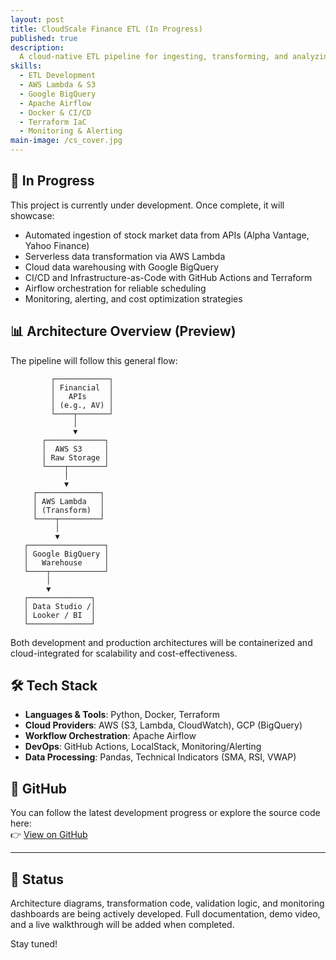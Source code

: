 ```yaml
---
layout: post
title: CloudScale Finance ETL (In Progress)
published: true
description:
  A cloud-native ETL pipeline for ingesting, transforming, and analyzing financial market data using AWS, GCP, Docker, and Apache Airflow. This project is currently under active development and serves as a hands-on demonstration of modern data engineering and DevOps practices.
skills:
  - ETL Development
  - AWS Lambda & S3
  - Google BigQuery
  - Apache Airflow
  - Docker & CI/CD
  - Terraform IaC
  - Monitoring & Alerting
main-image: /cs_cover.jpg
---
```


## 🚧 In Progress

This project is currently under development. Once complete, it will showcase:

- Automated ingestion of stock market data from APIs (Alpha Vantage, Yahoo Finance)
- Serverless data transformation via AWS Lambda
- Cloud data warehousing with Google BigQuery
- CI/CD and Infrastructure-as-Code with GitHub Actions and Terraform
- Airflow orchestration for reliable scheduling
- Monitoring, alerting, and cost optimization strategies

## 📊 Architecture Overview (Preview)

The pipeline will follow this general flow:
```text
         ┌────────────┐
         │ Financial  │
         │   APIs     │
         │ (e.g., AV) │
         └────┬───────┘
              │
              ▼
       ┌─────────────┐
       │  AWS S3     │
       │ Raw Storage │
       └────┬────────┘
            │
            ▼
     ┌──────────────┐
     │ AWS Lambda   │
     │ (Transform)  │
     └────┬─────────┘
          │
          ▼
   ┌─────────────────┐
   │ Google BigQuery │
   │   Warehouse     │
   └────┬────────────┘
        │
        ▼
   ┌──────────────┐
   │ Data Studio /│
   │ Looker / BI  │
   └──────────────┘
```


Both development and production architectures will be containerized and cloud-integrated for scalability and cost-effectiveness.

## 🛠️ Tech Stack

- **Languages & Tools**: Python, Docker, Terraform
- **Cloud Providers**: AWS (S3, Lambda, CloudWatch), GCP (BigQuery)
- **Workflow Orchestration**: Apache Airflow
- **DevOps**: GitHub Actions, LocalStack, Monitoring/Alerting
- **Data Processing**: Pandas, Technical Indicators (SMA, RSI, VWAP)

## 🔗 GitHub

You can follow the latest development progress or explore the source code here:  
👉 [View on GitHub](https://github.com/itsSaul24/cloudscale-finance-etl)

---

## 📁 Status

Architecture diagrams, transformation code, validation logic, and monitoring dashboards are being actively developed. Full documentation, demo video, and a live walkthrough will be added when completed.

Stay tuned!
